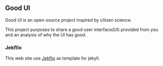## Good UI

Good UI is an open-source project inspired by citizen science. 

This project purposes to share a good user interface(UI) provided from you and an analysis of why the UI has good.

### Jekflix 

This web site use [Jekflix](https://github.com/thiagorossener/jekflix-template) as template for jekyll.  